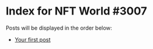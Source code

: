 # Index for NFT World #3007
Posts will be displayed in the order below:

- [Your first post](./001-first.md)

